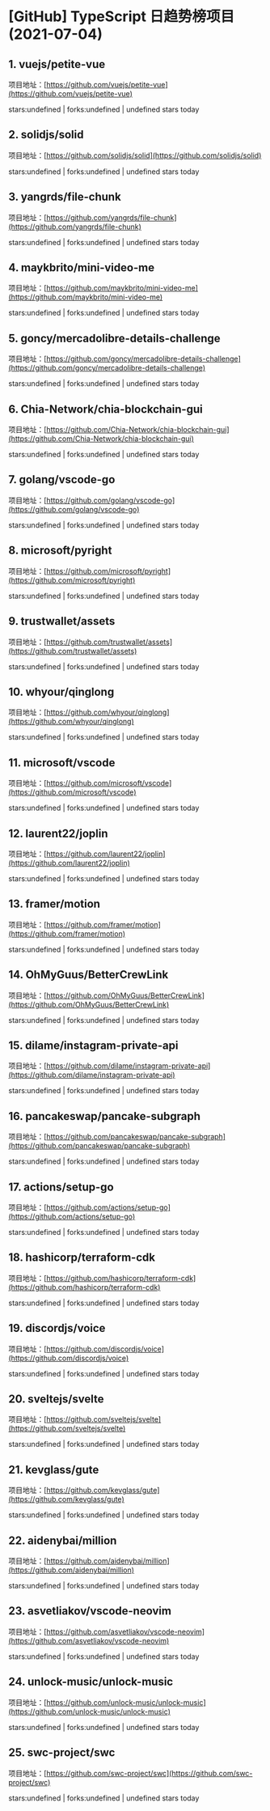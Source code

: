 # [GitHub] TypeScript 日趋势榜项目(2021-07-04)

## 1. vuejs/petite-vue 

项目地址：[https://github.com/vuejs/petite-vue](https://github.com/vuejs/petite-vue)

stars:undefined | forks:undefined | undefined stars today 



## 2. solidjs/solid 

项目地址：[https://github.com/solidjs/solid](https://github.com/solidjs/solid)

stars:undefined | forks:undefined | undefined stars today 



## 3. yangrds/file-chunk 

项目地址：[https://github.com/yangrds/file-chunk](https://github.com/yangrds/file-chunk)

stars:undefined | forks:undefined | undefined stars today 



## 4. maykbrito/mini-video-me 

项目地址：[https://github.com/maykbrito/mini-video-me](https://github.com/maykbrito/mini-video-me)

stars:undefined | forks:undefined | undefined stars today 



## 5. goncy/mercadolibre-details-challenge 

项目地址：[https://github.com/goncy/mercadolibre-details-challenge](https://github.com/goncy/mercadolibre-details-challenge)

stars:undefined | forks:undefined | undefined stars today 



## 6. Chia-Network/chia-blockchain-gui 

项目地址：[https://github.com/Chia-Network/chia-blockchain-gui](https://github.com/Chia-Network/chia-blockchain-gui)

stars:undefined | forks:undefined | undefined stars today 



## 7. golang/vscode-go 

项目地址：[https://github.com/golang/vscode-go](https://github.com/golang/vscode-go)

stars:undefined | forks:undefined | undefined stars today 



## 8. microsoft/pyright 

项目地址：[https://github.com/microsoft/pyright](https://github.com/microsoft/pyright)

stars:undefined | forks:undefined | undefined stars today 



## 9. trustwallet/assets 

项目地址：[https://github.com/trustwallet/assets](https://github.com/trustwallet/assets)

stars:undefined | forks:undefined | undefined stars today 



## 10. whyour/qinglong 

项目地址：[https://github.com/whyour/qinglong](https://github.com/whyour/qinglong)

stars:undefined | forks:undefined | undefined stars today 



## 11. microsoft/vscode 

项目地址：[https://github.com/microsoft/vscode](https://github.com/microsoft/vscode)

stars:undefined | forks:undefined | undefined stars today 



## 12. laurent22/joplin 

项目地址：[https://github.com/laurent22/joplin](https://github.com/laurent22/joplin)

stars:undefined | forks:undefined | undefined stars today 



## 13. framer/motion 

项目地址：[https://github.com/framer/motion](https://github.com/framer/motion)

stars:undefined | forks:undefined | undefined stars today 



## 14. OhMyGuus/BetterCrewLink 

项目地址：[https://github.com/OhMyGuus/BetterCrewLink](https://github.com/OhMyGuus/BetterCrewLink)

stars:undefined | forks:undefined | undefined stars today 



## 15. dilame/instagram-private-api 

项目地址：[https://github.com/dilame/instagram-private-api](https://github.com/dilame/instagram-private-api)

stars:undefined | forks:undefined | undefined stars today 



## 16. pancakeswap/pancake-subgraph 

项目地址：[https://github.com/pancakeswap/pancake-subgraph](https://github.com/pancakeswap/pancake-subgraph)

stars:undefined | forks:undefined | undefined stars today 



## 17. actions/setup-go 

项目地址：[https://github.com/actions/setup-go](https://github.com/actions/setup-go)

stars:undefined | forks:undefined | undefined stars today 



## 18. hashicorp/terraform-cdk 

项目地址：[https://github.com/hashicorp/terraform-cdk](https://github.com/hashicorp/terraform-cdk)

stars:undefined | forks:undefined | undefined stars today 



## 19. discordjs/voice 

项目地址：[https://github.com/discordjs/voice](https://github.com/discordjs/voice)

stars:undefined | forks:undefined | undefined stars today 



## 20. sveltejs/svelte 

项目地址：[https://github.com/sveltejs/svelte](https://github.com/sveltejs/svelte)

stars:undefined | forks:undefined | undefined stars today 



## 21. kevglass/gute 

项目地址：[https://github.com/kevglass/gute](https://github.com/kevglass/gute)

stars:undefined | forks:undefined | undefined stars today 



## 22. aidenybai/million 

项目地址：[https://github.com/aidenybai/million](https://github.com/aidenybai/million)

stars:undefined | forks:undefined | undefined stars today 



## 23. asvetliakov/vscode-neovim 

项目地址：[https://github.com/asvetliakov/vscode-neovim](https://github.com/asvetliakov/vscode-neovim)

stars:undefined | forks:undefined | undefined stars today 



## 24. unlock-music/unlock-music 

项目地址：[https://github.com/unlock-music/unlock-music](https://github.com/unlock-music/unlock-music)

stars:undefined | forks:undefined | undefined stars today 



## 25. swc-project/swc 

项目地址：[https://github.com/swc-project/swc](https://github.com/swc-project/swc)

stars:undefined | forks:undefined | undefined stars today 



